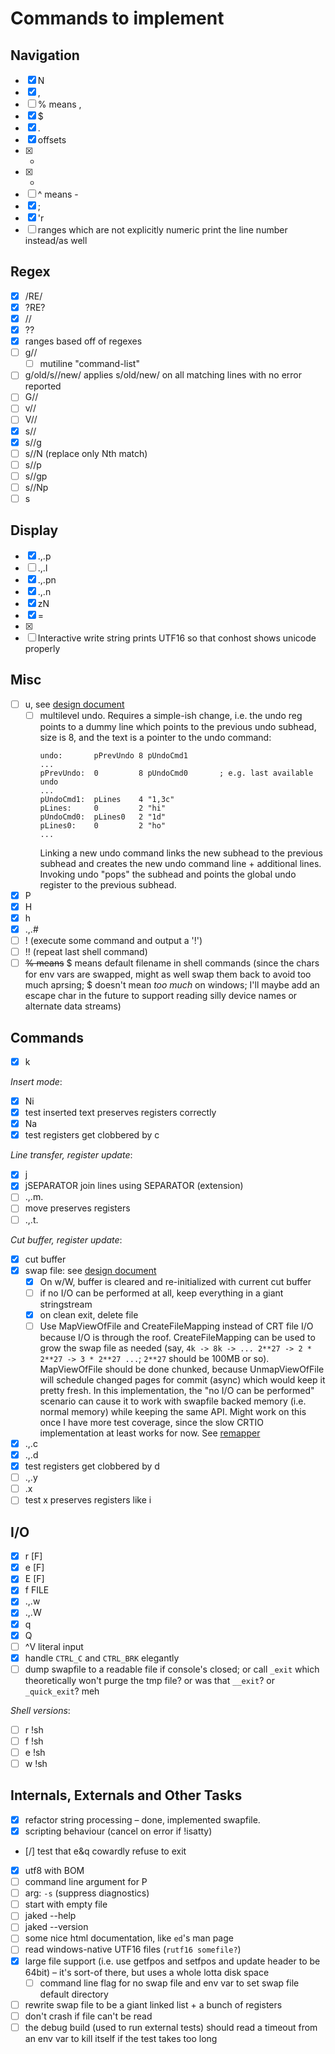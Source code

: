 Commands to implement
=====================

Navigation
----------

+ [x] N
+ [x] ,
+ [ ] % means ,
+ [x] $
+ [x] .
+ [x] offsets
+ [x] +
+ [x] -
+ [ ] ^ means -
+ [x] ;
+ [x] 'r
+ [ ] ranges which are not explicitly numeric print the line number instead/as well

Regex
-----

+ [x] /RE/
+ [x] ?RE?
+ [x] //
+ [x] ??
+ [x] ranges based off of regexes
+ [ ] g//
  * [ ] mutiline "command-list"
+ [ ] g/old/s//new/ applies s/old/new/ on all matching lines with no error reported
+ [ ] G//
+ [ ] v//
+ [ ] V//
+ [x] s//
+ [x] s//g
+ [ ] s//N (replace only Nth match)
+ [ ] s//p
+ [ ] s//gp
+ [ ] s//Np
+ [ ] s

Display
-------

+ [x] .,.p
+ [ ] .,.l
+ [x] .,.pn
+ [x] .,.n
+ [x] zN
+ [x] =
+ [x] <CR>
+ [ ] Interactive write string prints UTF16 so that conhost shows unicode properly

Misc
----

+ [ ] u, see [design document](UndoAndSwapFile.md)
  * [ ] multilevel undo. Requires a simple-ish change, i.e. the undo reg points to a dummy line which points to the previous undo subhead, size is 8, and the text is a pointer to the undo command:
    ```
    undo:       pPrevUndo 8 pUndoCmd1
    ...
    pPrevUndo:  0         8 pUndoCmd0       ; e.g. last available undo
    ...
    pUndoCmd1:  pLines    4 "1,3c"
    pLines:     0         2 "hi"
    pUndoCmd0:  pLines0   2 "1d"
    pLines0:    0         2 "ho"
    ...

    ```
    Linking a new undo command links the new subhead to the previous subhead and creates the new undo command line + additional lines. Invoking undo "pops" the subhead and points the global undo register to the previous subhead.
+ [x] P
+ [x] H
+ [x] h
+ [x] .,.#
+ [ ] ! (execute some command and output a '!')
+ [ ] !! (repeat last shell command)
+ [ ] ~~% means~~ $ means default filename in shell commands (since the chars for env vars are swapped, might as well swap them back to avoid too much aprsing; $ doesn't mean _too much_ on windows; I'll maybe add an escape char in the future to support reading silly device names or alternate data streams)

Commands
--------

+ [x] k

*Insert mode*:

+ [x] Ni
+ [x] test inserted text preserves registers correctly
+ [x] Na
+ [x] test registers get clobbered by c

*Line transfer, register update*:

+ [x] j
+ [x] jSEPARATOR join lines using SEPARATOR (extension)
+ [ ] .,.m.
+ [ ] move preserves registers
+ [ ] .,.t.

*Cut buffer, register update*:

+ [x] cut buffer
+ [x] swap file: see [design document](UndoAndSwapFile.md)
  * [x] On w/W, buffer is cleared and re-initialized with current cut buffer
  * [ ] if no I/O can be performed at all, keep everything in a giant stringstream
  * [x] on clean exit, delete file
  * [ ] Use MapViewOfFile and CreateFileMapping instead of CRT file I/O because I/O is through the roof. CreateFileMapping can be used to grow the swap file as needed (say, `4k -> 8k -> ... 2**27 -> 2 * 2**27 -> 3 * 2**27 ...`; `2**27` should be 100MB or so). MapViewOfFile should be done chunked, because UnmapViewOfFile will schedule changed pages for commit (async) which would keep it pretty fresh. In this implementation, the "no I/O can be performed" scenario can cause it to work with swapfile backed memory (i.e. normal memory) while keeping the same API. Might work on this once I have more test coverage, since the slow CRTIO implementation at least works for now. See [remapper](../experiments/remapper.c)
+ [x] .,.c
+ [x] .,.d
+ [x] test registers get clobbered by d
+ [ ] .,.y
+ [ ] .x
+ [ ] test x preserves registers like i

I/O
---

+ [x] r [F]
+ [x] e [F]
+ [x] E [F]
+ [x] f FILE
+ [x] .,.w
+ [x] .,.W
+ [x] q
+ [x] Q
+ [ ] ^V literal input
+ [x] handle `CTRL_C` and `CTRL_BRK` elegantly
+ [ ] dump swapfile to a readable file if console's closed; or call `_exit` which theoretically won't purge the tmp file? or was that `__exit`? or `_quick_exit`? meh

*Shell versions*:

+ [ ] r !sh
+ [ ] f !sh
+ [ ] e !sh
+ [ ] w !sh

Internals, Externals and Other Tasks
------------------------------------

+ [x] refactor string processing – done, implemented swapfile.
+ [x] scripting behaviour (cancel on error if !isatty)
+ [/] test that e&q cowardly refuse to exit
+ [x] utf8 with BOM
+ [ ] command line argument for P
+ [ ] arg: `-s` (suppress diagnostics)
+ [ ] start with empty file
+ [ ] jaked --help
+ [ ] jaked --version
+ [ ] some nice html documentation, like `ed`'s man page
+ [ ] read windows-native UTF16 files (`rutf16 somefile?`)
+ [x] large file support (i.e. use getfpos and setfpos and update header to be 64bit) – it's sort-of there, but uses a whole lotta disk space
  * [ ] command line flag for no swap file and env var to set swap file default directory
+ [ ] rewrite swap file to be a giant linked list + a bunch of registers
+ [ ] don't crash if file can't be read
+ [ ] the debug build (used to run external tests) should read a timeout from an env var to kill itself if the test takes too long
